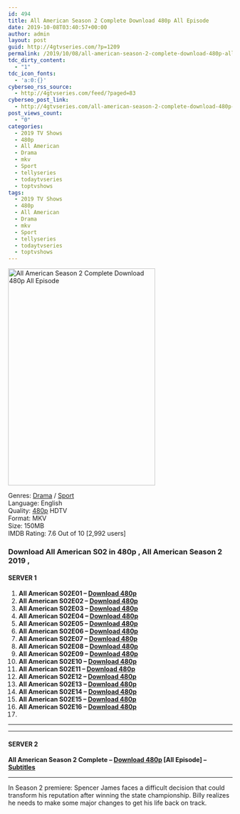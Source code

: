 ```yaml
---
id: 494
title: All American Season 2 Complete Download 480p All Episode
date: 2019-10-08T03:40:57+00:00
author: admin
layout: post
guid: http://4gtvseries.com/?p=1209
permalink: /2019/10/08/all-american-season-2-complete-download-480p-all-episode-2/
tdc_dirty_content:
  - "1"
tdc_icon_fonts:
  - 'a:0:{}'
cyberseo_rss_source:
  - http://4gtvseries.com/feed/?paged=83
cyberseo_post_link:
  - http://4gtvseries.com/all-american-season-2-complete-download-480p-all-episode/
post_views_count:
  - "0"
categories:
  - 2019 TV Shows
  - 480p
  - All American
  - Drama
  - mkv
  - Sport
  - tellyseries
  - todaytvseries
  - toptvshows
tags:
  - 2019 TV Shows
  - 480p
  - All American
  - Drama
  - mkv
  - Sport
  - tellyseries
  - todaytvseries
  - toptvshows
---
```

<img loading="lazy" class="aligncenter" src="https://2.bp.blogspot.com/-Jesua7E4RQ0/XZvmiWHDavI/AAAAAAAAAaU/ms48287l5WA6Z9o_IftwmfwUUFTmY9plACK4BGAYYCw/s1600/All%2BAmerican%2BSeason%2B2.jpg" alt="All American Season 2 Complete Download 480p All Episode" width="330" height="488" />

Genres:&nbsp;<a href="http://4gtvseries.com/tag/drama/" data-wpel-link="internal">Drama</a> / <a href="http://4gtvseries.com/tag/sport/" data-wpel-link="internal">Sport</a>  
Language: English  
Quality:&nbsp;<a href="http://4gtvseries.com/tag/480p/" data-wpel-link="internal">480p</a>&nbsp;HDTV  
Format: MKV  
Size: 150MB  
IMDB Rating: 7.6 Out of 10 [2,992 users]

### **Download All American S02 in 480p , All American Season 2 2019 ,&nbsp;**

#### <span><strong>SERVER 1</strong></span>

  1. **All American S02E01 – <a href="http://slink.dl480p.xyz/GRDI66F2" data-wpel-link="external" target="_blank" rel="nofollow external noopener noreferrer" class="wpel-icon-left"><i class="wpel-icon fa fa-download" aria-hidden="true"></i>Download 480p</a>**
  2. **All American S02E02 – <a href="http://slink.dl480p.xyz/dgfJ6" data-wpel-link="external" target="_blank" rel="nofollow external noopener noreferrer" class="wpel-icon-left"><i class="wpel-icon fa fa-download" aria-hidden="true"></i>Download 480p</a>**
  3. **All American S02E03 – <a href="http://slink.dl480p.xyz/IDnhyQc3" data-wpel-link="external" target="_blank" rel="nofollow external noopener noreferrer" class="wpel-icon-left"><i class="wpel-icon fa fa-download" aria-hidden="true"></i>Download 480p</a>**
  4. **All American S02E04 – <a href="http://slink.dl480p.xyz/M3JYZx" data-wpel-link="external" target="_blank" rel="nofollow external noopener noreferrer" class="wpel-icon-left"><i class="wpel-icon fa fa-download" aria-hidden="true"></i>Download 480p</a>**
  5. **All American S02E05 – <a href="http://slink.dl480p.xyz/1bl1V6TJ" data-wpel-link="external" target="_blank" rel="nofollow external noopener noreferrer" class="wpel-icon-left"><i class="wpel-icon fa fa-download" aria-hidden="true"></i>Download 480p</a>**
  6. **All American S02E06 – <a href="http://slink.dl480p.xyz/ijBrdrW" data-wpel-link="external" target="_blank" rel="nofollow external noopener noreferrer" class="wpel-icon-left"><i class="wpel-icon fa fa-download" aria-hidden="true"></i>Download 480p</a>**
  7. **All American S02E07 – <a href="http://slink.dl480p.xyz/c7uYW" data-wpel-link="external" target="_blank" rel="nofollow external noopener noreferrer" class="wpel-icon-left"><i class="wpel-icon fa fa-download" aria-hidden="true"></i>Download 480p</a>**
  8. **All American S02E08 – <a href="http://slink.dl480p.xyz/Fj7aJ" data-wpel-link="external" target="_blank" rel="nofollow external noopener noreferrer" class="wpel-icon-left"><i class="wpel-icon fa fa-download" aria-hidden="true"></i>Download 480p</a>**
  9. **All American S02E09 – <a href="http://slink.dl480p.xyz/vWb5" data-wpel-link="external" target="_blank" rel="nofollow external noopener noreferrer" class="wpel-icon-left"><i class="wpel-icon fa fa-download" aria-hidden="true"></i>Download 480p</a>**
 10. **All American S02E10 – <a href="http://slink.dl480p.xyz/yjrRT6E" data-wpel-link="external" target="_blank" rel="nofollow external noopener noreferrer" class="wpel-icon-left"><i class="wpel-icon fa fa-download" aria-hidden="true"></i>Download 480p</a>**
 11. **All American S02E11 – <a href="http://slink.dl480p.xyz/VBds4" data-wpel-link="external" target="_blank" rel="nofollow external noopener noreferrer" class="wpel-icon-left"><i class="wpel-icon fa fa-download" aria-hidden="true"></i>Download 480p</a>**
 12. **All American S02E12 – <a href="http://slink.dl480p.xyz/kBuI1IV" data-wpel-link="external" target="_blank" rel="nofollow external noopener noreferrer" class="wpel-icon-left"><i class="wpel-icon fa fa-download" aria-hidden="true"></i>Download 480p</a>**
 13. **All American S02E13 – <a href="http://slink.dl480p.xyz/izvQ" data-wpel-link="external" target="_blank" rel="nofollow external noopener noreferrer" class="wpel-icon-left"><i class="wpel-icon fa fa-download" aria-hidden="true"></i>Download 480p</a>**
 14. **All American S02E14 – <a href="http://slink.dl480p.xyz/oYbyD99z" data-wpel-link="external" target="_blank" rel="nofollow external noopener noreferrer" class="wpel-icon-left"><i class="wpel-icon fa fa-download" aria-hidden="true"></i>Download 480p</a>**
 15. **All American S02E15 – <a href="http://slink.dl480p.xyz/HRYc8ZB" data-wpel-link="external" target="_blank" rel="nofollow external noopener noreferrer" class="wpel-icon-left"><i class="wpel-icon fa fa-download" aria-hidden="true"></i>Download 480p</a>**
 16. **All American S02E16 – <a href="http://slink.dl480p.xyz/XxGS2vh" data-wpel-link="external" target="_blank" rel="nofollow external noopener noreferrer" class="wpel-icon-left"><i class="wpel-icon fa fa-download" aria-hidden="true"></i>Download 480p</a>**
 17. 

* * *

* * *

#### <span><strong>SERVER 2</strong></span>

**All American Season 2 Complete – <a href="http://dl480p.xyz/970/" data-wpel-link="external" target="_blank" rel="nofollow external noopener noreferrer" class="wpel-icon-left"><i class="wpel-icon fa fa-download" aria-hidden="true"></i>Download 480p</a> [All Episode] – <a href="https://subscene.com/subtitles/all-american-second-season" data-wpel-link="external" target="_blank" rel="nofollow external noopener noreferrer" class="wpel-icon-left"><i class="wpel-icon fa fa-download" aria-hidden="true"></i>Subtitles</a>**

* * *

In Season 2 premiere: Spencer James faces a difficult decision that could transform his reputation after winning the state championship. Billy realizes he needs to make some major changes to get his life back on track.

<div align="center">
</div>